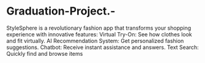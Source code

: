 # Graduation-Project.-
StyleSphere is a revolutionary fashion app that transforms your shopping experience with innovative features:  Virtual Try-On: See how clothes look and fit virtually. AI Recommendation System: Get personalized fashion suggestions. Chatbot: Receive instant assistance and answers. Text Search: Quickly find and browse items
